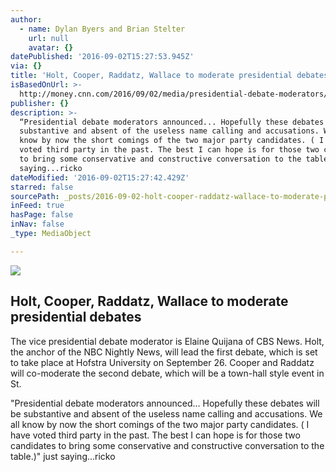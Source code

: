 ```yaml
---
author:
  - name: Dylan Byers and Brian Stelter
    url: null
    avatar: {}
datePublished: '2016-09-02T15:27:53.945Z'
via: {}
title: 'Holt, Cooper, Raddatz, Wallace to moderate presidential debates'
isBasedOnUrl: >-
  http://money.cnn.com/2016/09/02/media/presidential-debate-moderators/index.html
publisher: {}
description: >-
  “Presidential debate moderators announced... Hopefully these debates will be
  substantive and absent of the useless name calling and accusations. We all
  know by now the short comings of the two major party candidates. ( I have
  voted third party in the past. The best I can hope is for those two candidates
  to bring some conservative and constructive conversation to the table.)” just
  saying...ricko 
dateModified: '2016-09-02T15:27:42.429Z'
starred: false
sourcePath: _posts/2016-09-02-holt-cooper-raddatz-wallace-to-moderate-presidential-deba.md
inFeed: true
hasPage: false
inNav: false
_type: MediaObject

---
```

<article style=""><img src="https://imgflo.herokuapp.com/graph/2b2431f8e7ba7b0/22a6fc3e38e2b1c65333838c2a8db389/noop.jpg?input=http%3A%2F%2Fi2.cdn.turner.com%2Fmoney%2Fdam%2Fassets%2F160824162530-presidential-debate-moderator-780x439.jpg" /><h1>Holt, Cooper, Raddatz, Wallace to moderate presidential debates</h1><p>The vice presidential debate moderator is Elaine Quijana of CBS News. Holt, the anchor of the NBC Nightly News, will lead the first debate, which is set to take place at Hofstra University on September 26. Cooper and Raddatz will co-moderate the second debate, which will be a town-hall style event in St.</p></article>

"Presidential debate moderators announced... Hopefully these debates will be substantive and absent of the useless name calling and accusations. We all know by now the short comings of the two major party candidates. ( I have voted third party in the past. The best I can hope is for those two candidates to bring some conservative and constructive conversation to the table.)" just saying...ricko